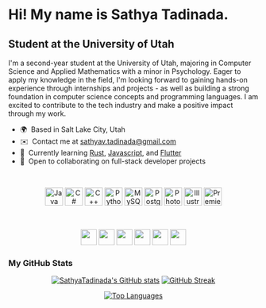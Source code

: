 Hi! My name is Sathya Tadinada.
=======================================================================================================================================

Student at the University of Utah
---------------------------------

I'm a second-year student at the University of Utah, majoring in Computer Science and Applied Mathematics with a minor in Psychology. Eager to apply my knowledge in the field, I'm looking forward to gaining hands-on experience through internships and projects - as well as building a strong foundation in computer science concepts and programming languages. I am excited to contribute to the tech industry and make a positive impact through my work.

* 🌍  Based in Salt Lake City, Utah
* ✉️  Contact me at [sathyav.tadinada@gmail.com](mailto:sathyav.tadinada@gmail.com)
* 🧠  Currently learning [Rust](https://www.rust-lang.org/), [Javascript](https://www.javascript.com/), and [Flutter](https://flutter.dev/)
* 🤝  Open to collaborating on full-stack developer projects
<br>
<p align="center">
  <a href="https://www.oracle.com/java/" target="_blank" rel="noreferrer"><img src="https://raw.githubusercontent.com/danielcranney/readme-generator/main/public/icons/skills/java-colored.svg" width="36" height="36" alt="Java" /></a>
  <a href="https://learn.microsoft.com/en-us/dotnet/csharp/" target="_blank" rel="noreferrer"><img src="https://raw.githubusercontent.com/danielcranney/readme-generator/main/public/icons/skills/csharp-colored.svg" width="36" height="36" alt="C#" /></a>
    <a href="https://cplusplus.com/" target="_blank" rel="noreferrer"><img src="https://raw.githubusercontent.com/danielcranney/readme-generator/main/public/icons/skills/cplusplus-colored.svg" width="36" height="36" alt="C++" /></a>
  <a href="https://www.python.org/" target="_blank" rel="noreferrer"><img src="https://raw.githubusercontent.com/danielcranney/readme-generator/main/public/icons/skills/python-colored.svg" width="36" height="36" alt="Python" /></a>
  <a href="https://www.mysql.com/" target="_blank" rel="noreferrer"><img src="https://raw.githubusercontent.com/danielcranney/readme-generator/main/public/icons/skills/mysql-colored.svg" width="36" height="36" alt="MySQL" /></a>
  <a href="https://www.postgresql.org/" target="_blank" rel="noreferrer"><img src="https://raw.githubusercontent.com/danielcranney/readme-generator/main/public/icons/skills/postgresql-colored.svg" width="36" height="36" alt="PostgreSQL" /></a>
  <a href="https://www.adobe.com/products/photoshop.html" target="_blank" rel="noreferrer"><img src="https://raw.githubusercontent.com/danielcranney/readme-generator/main/public/icons/skills/photoshop-colored.svg" width="36" height="36" alt="Photoshop" /></a>
  <a href="adobe.com/products/illustrator.html" target="_blank" rel="noreferrer"><img src="https://raw.githubusercontent.com/danielcranney/readme-generator/main/public/icons/skills/illustrator-colored.svg" width="36" height="36" alt="Illustrator" /></a>
  <a href="https://www.adobe.com/products/premiere.html" target="_blank" rel="noreferrer"><img src="https://raw.githubusercontent.com/danielcranney/readme-generator/main/public/icons/skills/premierepro-colored.svg" width="36" height="36" alt="Premiere Pro" /></a>
</p>
<br>
<p align="center"> 
  <a href="https://www.linkedin.com/in/sathya-tadinada" target="_blank" rel="noreferrer"><img src="https://raw.githubusercontent.com/danielcranney/readme-generator/main/public/icons/socials/linkedin.svg" width="32" height="32" /></a>
  <a href="https://www.stackoverflow.com/users/17215273/sathya-tadinada" target="_blank" rel="noreferrer"><img src="https://raw.githubusercontent.com/danielcranney/readme-generator/main/public/icons/socials/stackoverflow.svg" width="32" height="32" /></a> 
  <a href="https://www.github.com/SathyaTadinada" target="_blank" rel="noreferrer"><img src="https://raw.githubusercontent.com/danielcranney/readme-generator/main/public/icons/socials/github.svg" width="32" height="32" /></a> 
  <a href="https://discord.com/users/444895960577998860" target="_blank" rel="noreferrer"><img src="https://raw.githubusercontent.com/danielcranney/readme-generator/main/public/icons/socials/discord.svg" width="32" height="32" /></a> 
  <a href="http://www.instagram.com/sathya.tadinada" target="_blank" rel="noreferrer"><img src="https://raw.githubusercontent.com/danielcranney/readme-generator/main/public/icons/socials/instagram.svg" width="32" height="32" /></a> 
  <a href="https://www.twitter.com/SathyaTadinada" target="_blank" rel="noreferrer"><img src="https://raw.githubusercontent.com/danielcranney/readme-generator/main/public/icons/socials/twitter.svg" width="32" height="32" /></a> 
</p>

### My GitHub Stats

<p align="center">
  <a href="http://www.github.com/SathyaTadinada"><img src="https://github-readme-stats.vercel.app/api?username=SathyaTadinada&theme=tokyonight&show_icons=true&hide_border=false&count_private=true" alt="SathyaTadinada's GitHub stats" /></a>
  <a href="https://git.io/streak-stats"><img src="https://github-readme-streak-stats.herokuapp.com?user=SathyaTadinada&theme=tokyonight&exclude_days=Sun%2CSat" alt="GitHub Streak"/></a>
</p>
<p align="center">
  <a href="https://github.com/SathyaTadinada" align="left"><img src="https://github-readme-stats.vercel.app/api/top-langs/?username=SathyaTadinada&theme=tokyonight" alt="Top Languages" /></a>
</p>
